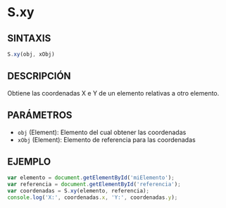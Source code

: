 # S.xy

## SINTAXIS
```javascript
S.xy(obj, xObj)
```

## DESCRIPCIÓN
Obtiene las coordenadas X e Y de un elemento relativas a otro elemento.

## PARÁMETROS
- `obj` (Element): Elemento del cual obtener las coordenadas
- `xObj` (Element): Elemento de referencia para las coordenadas

## EJEMPLO
```javascript
var elemento = document.getElementById('miElemento');
var referencia = document.getElementById('referencia');
var coordenadas = S.xy(elemento, referencia);
console.log('X:', coordenadas.x, 'Y:', coordenadas.y);
```